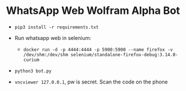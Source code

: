 # WhatsApp Web Wolfram Alpha Bot

- `pip3 install -r requirements.txt`

- Run whatsapp web in selenium: 
  - ``docker run -d -p 4444:4444 -p 5900:5900 --name firefox -v /dev/shm:/dev/shm selenium/standalone-firefox-debug:3.14.0-curium``
  
- `python3 bot.py`

- `vncviewer 127.0.0.1`, pw is secret. Scan the code on the phone
